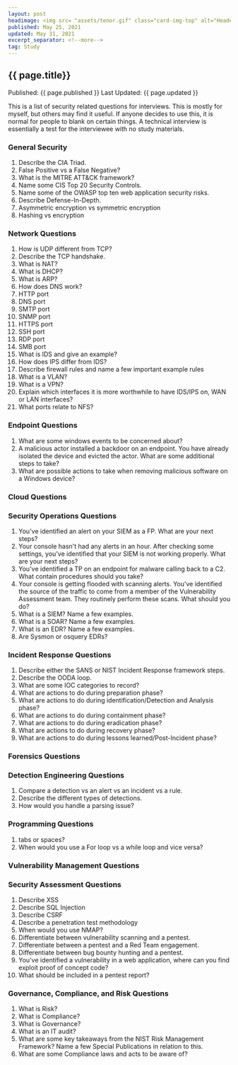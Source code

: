```yaml
---
layout: post
headimage: <img src= "assets/tenor.gif" class="card-img-top" alt="Header Image" width="300" height="100">
published: May 25, 2021
updated: May 31, 2021
excerpt_separator: <!--more-->
tag: Study
---
```

## {{ page.title}}
Published: {{ page.published }}
Last Updated: {{ page.updated }}

This is a list of security related questions for interviews. This is mostly for myself, but others
may find it useful. <!--more-->If anyone decides to use this, it is normal for people to blank on certain things. A technical interview is essentially a test for the interviewee with no study materials.
### General Security

1. Describe the CIA Triad.
2. False Positive vs a False Negative?
3. What is the MITRE ATT&CK framework?
4. Name some CIS Top 20 Security Controls.
5. Name some of the OWASP top ten web application security risks.
6. Describe Defense-In-Depth.
7. Asymmetric encryption vs symmetric encryption
8. Hashing vs encryption

### Network Questions
1. How is UDP different from TCP?
2. Describe the TCP handshake.
3. What is NAT?
4. What is DHCP?
5. What is ARP?
6. How does DNS work?
7. HTTP port
8. DNS port
9. SMTP port
10. SNMP port
11. HTTPS port
12. SSH port
13. RDP port
14. SMB port
15. What is IDS and give an example?
16. How does IPS differ from IDS?
17. Describe firewall rules and name a few important example rules
18. What is a VLAN?
19. What is a VPN?
20. Explain which interfaces it is more worthwhile to have IDS/IPS on, WAN or LAN interfaces?
21. What ports relate to NFS?

### Endpoint Questions
1. What are some windows events to be concerned about?
2. A malicious actor installed a backdoor on an endpoint. You have already isolated the device and evicted the actor. What are some additional steps to take?
3. What are possible actions to take when removing malicious software on a Windows device?

### Cloud Questions

### Security Operations Questions
1. You've identified an alert on your SIEM as a FP. What are your next steps?
2. Your console hasn't had any alerts in an hour. After checking some settings, you've identified that your SIEM is not working properly. What are your next steps?
3. You've identified a TP on an endpoint for malware calling back to a C2. What contain procedures should you take?
4. Your console is getting flooded with scanning alerts. You've identified the source of the traffic to come from a member of the Vulnerability Assessment team. They routinely perform these scans. What should you do?
5. What is a SIEM? Name a few examples.
6. What is a SOAR? Name a few examples.
7. What is an EDR? Name a few examples.
8. Are Sysmon or osquery EDRs?

### Incident Response Questions
1. Describe either the SANS or NIST Incident Response framework steps.
2. Describe the OODA loop.
3. What are some IOC categories to record?
4. What are actions to do during preparation phase?
5. What are actions to do during identification/Detection and Analysis phase?
6. What are actions to do during containment phase?
7. What are actions to do during eradication phase?
8. What are actions to do during recovery phase?
9. What are actions to do during lessons learned/Post-Incident phase?

### Forensics Questions

### Detection Engineering Questions
1. Compare a detection vs an alert vs an incident vs a rule.
2. Describe the different types of detections.
3. How would you handle a parsing issue?

### Programming Questions
1. tabs or spaces?
2. When would you use a For loop vs a while loop and vice versa?

### Vulnerability Management Questions

### Security Assessment Questions
1. Describe XSS
2. Describe SQL Injection
3. Describe CSRF
4. Describe a penetration test methodology
5. When would you use NMAP?
6. Differentiate between vulnerability scanning and a pentest.
7. Differentiate between a pentest and a Red Team engagement.
8. Differentiate between bug bounty hunting and a pentest.
9. You've identified a vulnerability in a web application, where can you find exploit proof of concept code?
10. What should be included in a pentest report?

### Governance, Compliance, and Risk Questions
1. What is Risk?
2. What is Compliance?
3. What is Governance?
4. What is an IT audit?
5. What are some key takeaways from the NIST Risk Management Framework? Name a few Special Publications in relation to this.
6. What are some Compliance laws and acts to be aware of?
